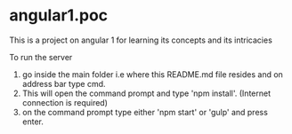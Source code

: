 # angular1.poc
This is a project on angular 1 for learning its concepts and its intricacies

To run the server

1. go inside the main folder i.e where this README.md file resides and on address bar type cmd.
2. This will open the command prompt and type 'npm install'. (Internet connection is required)
3. on the command prompt type either 'npm start' or 'gulp' and press enter.
